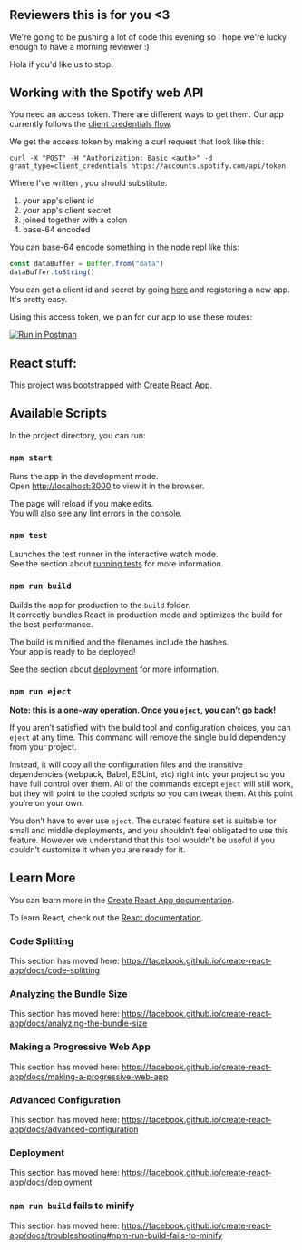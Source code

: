 # 

## Reviewers this is for you <3
We're going to be pushing a lot of code this evening so I hope we're lucky enough to have a morning reviewer :)

Hola if you'd like us to stop.

## Working with the Spotify web API
You need an access token. There are different ways to get them. Our app currently follows the [client credentials flow](https://developer.spotify.com/documentation/general/guides/authorization-guide/#client-credentials-flow).

We get the access token by making a curl request that look like this:

```
curl -X "POST" -H "Authorization: Basic <auth>" -d grant_type=client_credentials https://accounts.spotify.com/api/token
```

Where I've written <auth>, you should substitute:
  1. your app's client id
  1. your app's client secret
  1. joined together with a colon
  1. base-64 encoded
  
You can base-64 encode something in the node repl like this:

```javascript
const dataBuffer = Buffer.from("data")
dataBuffer.toString()
```

You can get a client id and secret by going [here](https://developer.spotify.com/dashboard/) and registering a new app. It's pretty easy.

Using this access token, we plan for our app to use these routes:

[![Run in Postman](https://run.pstmn.io/button.svg)](https://app.getpostman.com/run-collection/7d5a46dd4706a7d63f81)


## React stuff:

This project was bootstrapped with [Create React App](https://github.com/facebook/create-react-app).

## Available Scripts

In the project directory, you can run:

### `npm start`

Runs the app in the development mode.<br />
Open [http://localhost:3000](http://localhost:3000) to view it in the browser.

The page will reload if you make edits.<br />
You will also see any lint errors in the console.

### `npm test`

Launches the test runner in the interactive watch mode.<br />
See the section about [running tests](https://facebook.github.io/create-react-app/docs/running-tests) for more information.

### `npm run build`

Builds the app for production to the `build` folder.<br />
It correctly bundles React in production mode and optimizes the build for the best performance.

The build is minified and the filenames include the hashes.<br />
Your app is ready to be deployed!

See the section about [deployment](https://facebook.github.io/create-react-app/docs/deployment) for more information.

### `npm run eject`

**Note: this is a one-way operation. Once you `eject`, you can’t go back!**

If you aren’t satisfied with the build tool and configuration choices, you can `eject` at any time. This command will remove the single build dependency from your project.

Instead, it will copy all the configuration files and the transitive dependencies (webpack, Babel, ESLint, etc) right into your project so you have full control over them. All of the commands except `eject` will still work, but they will point to the copied scripts so you can tweak them. At this point you’re on your own.

You don’t have to ever use `eject`. The curated feature set is suitable for small and middle deployments, and you shouldn’t feel obligated to use this feature. However we understand that this tool wouldn’t be useful if you couldn’t customize it when you are ready for it.

## Learn More

You can learn more in the [Create React App documentation](https://facebook.github.io/create-react-app/docs/getting-started).

To learn React, check out the [React documentation](https://reactjs.org/).

### Code Splitting

This section has moved here: https://facebook.github.io/create-react-app/docs/code-splitting

### Analyzing the Bundle Size

This section has moved here: https://facebook.github.io/create-react-app/docs/analyzing-the-bundle-size

### Making a Progressive Web App

This section has moved here: https://facebook.github.io/create-react-app/docs/making-a-progressive-web-app

### Advanced Configuration

This section has moved here: https://facebook.github.io/create-react-app/docs/advanced-configuration

### Deployment

This section has moved here: https://facebook.github.io/create-react-app/docs/deployment

### `npm run build` fails to minify

This section has moved here: https://facebook.github.io/create-react-app/docs/troubleshooting#npm-run-build-fails-to-minify
